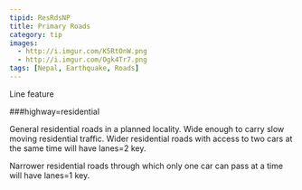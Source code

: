 ```yaml
---
tipid: ResRdsNP
title: Primary Roads
category: tip
images:
  - http://i.imgur.com/K5RtOnW.png
  - http://i.imgur.com/Ogk4Tr7.png
tags: [Nepal, Earthquake, Roads]
---
```

Line feature

###highway=residential

General residential roads in a planned locality. Wide enough to carry slow moving residential traffic. Wider residential roads with access to two cars at the same time will have lanes=2 key. 

Narrower residential roads through which only one car can pass at a time will have lanes=1 key.
